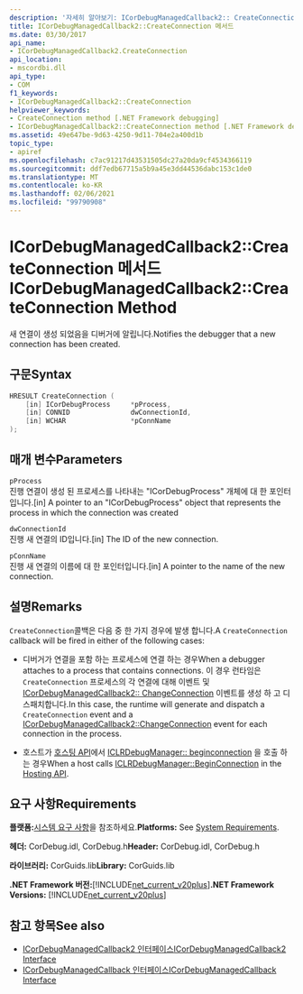 ```yaml
---
description: '자세히 알아보기: ICorDebugManagedCallback2:: CreateConnection 메서드'
title: ICorDebugManagedCallback2::CreateConnection 메서드
ms.date: 03/30/2017
api_name:
- ICorDebugManagedCallback2.CreateConnection
api_location:
- mscordbi.dll
api_type:
- COM
f1_keywords:
- ICorDebugManagedCallback2::CreateConnection
helpviewer_keywords:
- CreateConnection method [.NET Framework debugging]
- ICorDebugManagedCallback2::CreateConnection method [.NET Framework debugging]
ms.assetid: 49e647be-9d63-4250-9d11-704e2a400d1b
topic_type:
- apiref
ms.openlocfilehash: c7ac91217d43531505dc27a20da9cf4534366119
ms.sourcegitcommit: ddf7edb67715a5b9a45e3dd44536dabc153c1de0
ms.translationtype: MT
ms.contentlocale: ko-KR
ms.lasthandoff: 02/06/2021
ms.locfileid: "99790908"
---
```

# <a name="icordebugmanagedcallback2createconnection-method"></a><span data-ttu-id="79af5-103">ICorDebugManagedCallback2::CreateConnection 메서드</span><span class="sxs-lookup"><span data-stu-id="79af5-103">ICorDebugManagedCallback2::CreateConnection Method</span></span>

<span data-ttu-id="79af5-104">새 연결이 생성 되었음을 디버거에 알립니다.</span><span class="sxs-lookup"><span data-stu-id="79af5-104">Notifies the debugger that a new connection has been created.</span></span>  
  
## <a name="syntax"></a><span data-ttu-id="79af5-105">구문</span><span class="sxs-lookup"><span data-stu-id="79af5-105">Syntax</span></span>  
  
```cpp  
HRESULT CreateConnection (  
    [in] ICorDebugProcess     *pProcess,  
    [in] CONNID               dwConnectionId,  
    [in] WCHAR                *pConnName  
);  
```  
  
## <a name="parameters"></a><span data-ttu-id="79af5-106">매개 변수</span><span class="sxs-lookup"><span data-stu-id="79af5-106">Parameters</span></span>  

 `pProcess`  
 <span data-ttu-id="79af5-107">진행 연결이 생성 된 프로세스를 나타내는 "ICorDebugProcess" 개체에 대 한 포인터입니다.</span><span class="sxs-lookup"><span data-stu-id="79af5-107">[in] A pointer to an "ICorDebugProcess" object that represents the process in which the connection was created</span></span>  
  
 `dwConnectionId`  
 <span data-ttu-id="79af5-108">진행 새 연결의 ID입니다.</span><span class="sxs-lookup"><span data-stu-id="79af5-108">[in] The ID of the new connection.</span></span>  
  
 `pConnName`  
 <span data-ttu-id="79af5-109">진행 새 연결의 이름에 대 한 포인터입니다.</span><span class="sxs-lookup"><span data-stu-id="79af5-109">[in] A pointer to the name of the new connection.</span></span>  
  
## <a name="remarks"></a><span data-ttu-id="79af5-110">설명</span><span class="sxs-lookup"><span data-stu-id="79af5-110">Remarks</span></span>  

 <span data-ttu-id="79af5-111">`CreateConnection`콜백은 다음 중 한 가지 경우에 발생 합니다.</span><span class="sxs-lookup"><span data-stu-id="79af5-111">A `CreateConnection` callback will be fired in either of the following cases:</span></span>  
  
- <span data-ttu-id="79af5-112">디버거가 연결을 포함 하는 프로세스에 연결 하는 경우</span><span class="sxs-lookup"><span data-stu-id="79af5-112">When a debugger attaches to a process that contains connections.</span></span> <span data-ttu-id="79af5-113">이 경우 런타임은 `CreateConnection` 프로세스의 각 연결에 대해 이벤트 및 [ICorDebugManagedCallback2:: ChangeConnection](icordebugmanagedcallback2-changeconnection-method.md) 이벤트를 생성 하 고 디스패치합니다.</span><span class="sxs-lookup"><span data-stu-id="79af5-113">In this case, the runtime will generate and dispatch a `CreateConnection` event and a [ICorDebugManagedCallback2::ChangeConnection](icordebugmanagedcallback2-changeconnection-method.md) event for each connection in the process.</span></span>  
  
- <span data-ttu-id="79af5-114">호스트가 [호스팅 API](../hosting/index.md)에서 [ICLRDebugManager:: beginconnection](../hosting/iclrdebugmanager-beginconnection-method.md) 을 호출 하는 경우</span><span class="sxs-lookup"><span data-stu-id="79af5-114">When a host calls [ICLRDebugManager::BeginConnection](../hosting/iclrdebugmanager-beginconnection-method.md) in the [Hosting API](../hosting/index.md).</span></span>  
  
## <a name="requirements"></a><span data-ttu-id="79af5-115">요구 사항</span><span class="sxs-lookup"><span data-stu-id="79af5-115">Requirements</span></span>  

 <span data-ttu-id="79af5-116">**플랫폼:**[시스템 요구 사항](../../get-started/system-requirements.md)을 참조하세요.</span><span class="sxs-lookup"><span data-stu-id="79af5-116">**Platforms:** See [System Requirements](../../get-started/system-requirements.md).</span></span>  
  
 <span data-ttu-id="79af5-117">**헤더:** CorDebug.idl, CorDebug.h</span><span class="sxs-lookup"><span data-stu-id="79af5-117">**Header:** CorDebug.idl, CorDebug.h</span></span>  
  
 <span data-ttu-id="79af5-118">**라이브러리:** CorGuids.lib</span><span class="sxs-lookup"><span data-stu-id="79af5-118">**Library:** CorGuids.lib</span></span>  
  
 <span data-ttu-id="79af5-119">**.NET Framework 버전:**[!INCLUDE[net_current_v20plus](../../../../includes/net-current-v20plus-md.md)]</span><span class="sxs-lookup"><span data-stu-id="79af5-119">**.NET Framework Versions:** [!INCLUDE[net_current_v20plus](../../../../includes/net-current-v20plus-md.md)]</span></span>  
  
## <a name="see-also"></a><span data-ttu-id="79af5-120">참고 항목</span><span class="sxs-lookup"><span data-stu-id="79af5-120">See also</span></span>

- [<span data-ttu-id="79af5-121">ICorDebugManagedCallback2 인터페이스</span><span class="sxs-lookup"><span data-stu-id="79af5-121">ICorDebugManagedCallback2 Interface</span></span>](icordebugmanagedcallback2-interface.md)
- [<span data-ttu-id="79af5-122">ICorDebugManagedCallback 인터페이스</span><span class="sxs-lookup"><span data-stu-id="79af5-122">ICorDebugManagedCallback Interface</span></span>](icordebugmanagedcallback-interface.md)
